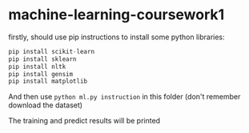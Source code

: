 # machine-learning-coursework1

firstly, should use pip instructions to install some python libraries: 

```python
pip install scikit-learn
pip install sklearn
pip install nltk
pip install gensim
pip install matplotlib
```



And then use  `python ml.py instruction` in this folder (don't remember download the dataset)

The training and predict results will be printed